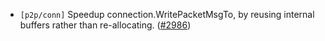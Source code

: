 - `[p2p/conn]` Speedup connection.WritePacketMsgTo, by reusing internal buffers rather than re-allocating.
  ([\#2986](https://github.com/depinnetwork/por-consensus/pull/2986))